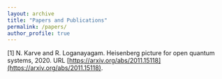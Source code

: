 ```yaml
---
layout: archive
title: "Papers and Publications"
permalink: /papers/
author_profile: true
---
```



[1] N. Karve and R. Loganayagam. Heisenberg picture for open quantum systems, 2020. URL [https://arxiv.org/abs/2011.15118](https://arxiv.org/abs/2011.15118).